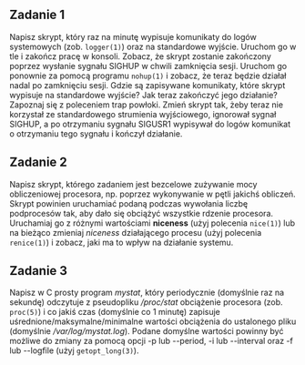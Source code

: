 ## Zadanie 1
Napisz skrypt, który raz na minutę wypisuje komunikaty do logów systemowych
(zob. ```logger(1)```) oraz na standardowe wyjście. Uruchom go w tle i zakończ pracę w konsoli. Zobacz, że skrypt zostanie zakończony poprzez wysłanie sygnału SIGHUP w chwili zamknięcia sesji. Uruchom go ponownie za pomocą programu ```nohup(1)``` i zobacz, że teraz będzie działał nadal po zamknięciu sesji.
Gdzie są zapisywane komunikaty, które skrypt wypisuje na standardowe wyjście? Jak teraz zakończyć
jego działanie? Zapoznaj się z poleceniem trap powłoki. Zmień skrypt tak, żeby teraz nie korzystał ze standardowego strumienia wyjściowego, ignorował sygnał SIGHUP, a po otrzymaniu sygnału SIGUSR1 wypisywał do logów komunikat o otrzymaniu tego sygnału i kończył działanie.

## Zadanie 2
Napisz skrypt, którego zadaniem jest bezcelowe zużywanie mocy obliczeniowej procesora, np. poprzez wykonywanie w pętli jakichś obliczeń. Skrypt powinien uruchamiać podaną podczas wywołania liczbę podprocesów tak, aby dało się obciążyć wszystkie rdzenie procesora. Uruchamiaj go z różnymi wartościami **niceness** (użyj polecenia ```nice(1)```) lub na bieżąco zmieniaj *niceness* działającego procesu (użyj polecenia ```renice(1)```) i zobacz, jaki ma to wpływ na działanie systemu.

## Zadanie 3
Napisz w C prosty program *mystat*, który periodycznie (domyślnie raz na sekundę) odczytuje z pseudopliku */proc/stat* obciążenie procesora (zob. ```proc(5)```) i co jakiś czas (domyślnie co 1 minutę) zapisuje uśrednione/maksymalne/minimalne wartości obciążenia do ustalonego pliku (domyślnie */var/log/mystat.log*). Podane domyślne wartości powinny być możliwe do zmiany
za pomocą opcji -p lub --period, -i lub --interval oraz -f lub --logfile (użyj ```getopt_long(3)```).